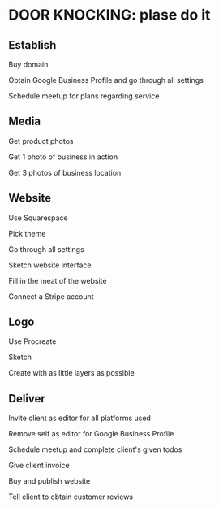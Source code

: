 # DOOR KNOCKING: plase do it

## Establish

Buy domain

Obtain Google Business Profile and go through all settings

Schedule meetup for plans regarding service

## Media

Get product photos

Get 1 photo of business in action

Get 3 photos of business location

## Website

Use Squarespace

Pick theme

Go through all settings

Sketch website interface

Fill in the meat of the website

Connect a Stripe account

## Logo

Use Procreate

Sketch

Create with as little layers as possible

## Deliver

Invite client as editor for all platforms used

Remove self as editor for Google Business Profile

Schedule meetup and complete client's given todos

Give client invoice

Buy and publish website

Tell client to obtain customer reviews

